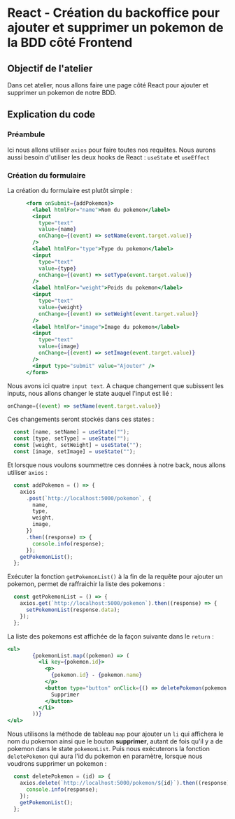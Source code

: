 # React - Création du backoffice pour ajouter et supprimer un pokemon de la BDD côté Frontend

## Objectif de l'atelier

Dans cet atelier, nous allons faire une page côté React pour ajouter et supprimer un pokemon de notre BDD.

## Explication du code

### Préambule

Ici nous allons utiliser `axios` pour faire toutes nos requêtes.
Nous aurons aussi besoin d'utiliser les deux hooks de React : `useState` et `useEffect`

### Création du formulaire

La création du formulaire est plutôt simple :

```jsx
      <form onSubmit={addPokemon}>
        <label htmlFor="name">Nom du pokemon</label>
        <input
          type="text"
          value={name}
          onChange={(event) => setName(event.target.value)}
        />
        <label htmlFor="type">Type du pokemon</label>
        <input
          type="text"
          value={type}
          onChange={(event) => setType(event.target.value)}
        />
        <label htmlFor="weight">Poids du pokemon</label>
        <input
          type="text"
          value={weight}
          onChange={(event) => setWeight(event.target.value)}
        />
        <label htmlFor="image">Image du pokemon</label>
        <input
          type="text"
          value={image}
          onChange={(event) => setImage(event.target.value)}
        />
        <input type="submit" value="Ajouter" />
      </form>
```

Nous avons ici quatre `input text`. A chaque changement que subissent les inputs, nous allons changer le state auquel l'input est lié :

```jsx
onChange={(event) => setName(event.target.value)}
```

Ces changements seront stockés dans ces states :

```js
  const [name, setName] = useState("");
  const [type, setType] = useState("");
  const [weight, setWeight] = useState("");
  const [image, setImage] = useState("");
```

Et lorsque nous voulons soummettre ces données à notre back, nous allons utiliser `axios` :

```js
  const addPokemon = () => {
    axios
      .post(`http://localhost:5000/pokemon`, {
        name,
        type,
        weight,
        image,
      })
      .then((response) => {
        console.info(response);
      });
    getPokemonList();
  };
```

Exécuter la fonction `getPokemonList()` à la fin de la requête pour ajouter un pokemon, permet de raffraichir la liste des pokemons :

```js
  const getPokemonList = () => {
    axios.get(`http://localhost:5000/pokemon`).then((response) => {
      setPokemonList(response.data);
    });
  };
```

La liste des pokemons est affichée de la façon suivante dans le `return` :

```jsx
<ul>
        {pokemonList.map((pokemon) => (
          <li key={pokemon.id}>
            <p>
              {pokemon.id} - {pokemon.name}
            </p>
            <button type="button" onClick={() => deletePokemon(pokemon.id)}>
              Supprimer
            </button>
          </li>
        ))}
</ul>
```

Nous utilisons la méthode de tableau `map` pour ajouter un `li` qui affichera le nom du pokemon ainsi que le bouton **supprimer**, autant de fois qu'il y a de pokemon dans le state `pokemonList`.
Puis nous exécuterons la fonction `deletePokemon` qui aura l'id du pokemon en paramètre, lorsque nous voudrons supprimer un pokemon :

```js
  const deletePokemon = (id) => {
    axios.delete(`http://localhost:5000/pokemon/${id}`).then((response) => {
      console.info(response);
    });
    getPokemonList();
  };
```
